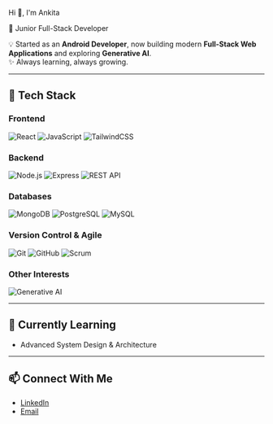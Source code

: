  Hi 👋, I'm Ankita
 
🌟 Junior Full-Stack Developer 

💡 Started as an **Android Developer**, now building modern **Full-Stack Web Applications** and exploring **Generative AI**.  
✨ Always learning, always growing.  

---

## 🔧 Tech Stack

### Frontend  
![React](https://img.shields.io/badge/React-20232A?style=for-the-badge&logo=react&logoColor=61DAFB)  ![JavaScript](https://img.shields.io/badge/JavaScript-323330?style=for-the-badge&logo=javascript&logoColor=F7DF1E)  ![TailwindCSS](https://img.shields.io/badge/Tailwind_CSS-38B2AC?style=for-the-badge&logo=tailwind-css&logoColor=white)  

### Backend  
![Node.js](https://img.shields.io/badge/Node.js-43853D?style=for-the-badge&logo=node-dot-js&logoColor=white)  ![Express](https://img.shields.io/badge/Express.js-404D59?style=for-the-badge)  ![REST API](https://img.shields.io/badge/REST-02569B?style=for-the-badge&logo=rest&logoColor=white)  

### Databases  
![MongoDB](https://img.shields.io/badge/MongoDB-4EA94B?style=for-the-badge&logo=mongodb&logoColor=white)  ![PostgreSQL](https://img.shields.io/badge/PostgreSQL-316192?style=for-the-badge&logo=postgresql&logoColor=white)  ![MySQL](https://img.shields.io/badge/MySQL-005C84?style=for-the-badge&logo=mysql&logoColor=white)  

### Version Control & Agile  
![Git](https://img.shields.io/badge/Git-F05032?style=for-the-badge&logo=git&logoColor=white)  ![GitHub](https://img.shields.io/badge/GitHub-181717?style=for-the-badge&logo=github&logoColor=white)  ![Scrum](https://img.shields.io/badge/Scrum-009FDA?style=for-the-badge&logo=jira&logoColor=white)  

### Other Interests  
![Generative AI](https://img.shields.io/badge/Generative_AI-FF6F00?style=for-the-badge&logo=openai&logoColor=white)  

---

## 🌱 Currently Learning
- Advanced System Design & Architecture

---


  ## 📫 Connect With Me

- [LinkedIn](https://www.linkedin.com/in/ankitamalani)
- [Email](mailto:ankitamalani2021@gmail.com) 


